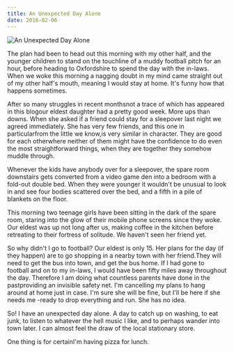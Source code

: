 ```yaml
---
title: An Unexpected Day Alone
date: 2016-02-06
---
```


![An Unexpected Day Alone](https://source.unsplash.com/qTpc0Vj4YoE/1600x900)

The plan had been to head out this morning with my other half, and the younger children to stand on the touchline of a muddy football pitch for an hour, before heading to Oxfordshire to spend the day with the in-laws. When we woke this morning a nagging doubt in my mind came straight out of my other half's mouth, meaning I would stay at home. It's funny how that happens sometimes.

After so many struggles in recent monthsnot a trace of which has appeared in this blogour eldest daughter had a pretty good week. More ups than downs. When she asked if a friend could stay for a sleepover last night we agreed immediately. She has very few friends, and this one in particularfrom the little we know,is very similar in character. They are good for each otherwhere neither of them might have the confidence to do even the most straightforward things, when they are together they somehow muddle through.

Whenever the kids have anybody over for a sleepover, the spare room downstairs gets converted from a video game den into a bedroom with a fold-out double bed. When they were younger it wouldn't be unusual to look in and see four bodies scattered over the bed, and a fifth in a pile of blankets on the floor.

This morning two teenage girls have been sitting in the dark of the spare room, staring into the glow of their mobile phone screens since they woke. Our eldest was up not long after us, making coffee in the kitchen before retreating to their fortress of solitude. We haven't seen her friend yet.

So why didn't I go to football? Our eldest is only 15. Her plans for the day (if they happen) are to go shopping in a nearby town with her friend.They will need to get the bus into town, and get the bus home. If I had gone to football and on to my in-laws, I would have been fifty miles away throughout the day. Therefore I am doing what countless parents have done in the pastproviding an invisible safety net. I'm cancelling my plans to hang around at home just in case. I'm sure she will be fine, but I'll be here if she needs me -ready to drop everything and run. She has no idea.

So! I have an unexpected day alone. A day to catch up on washing, to eat junk, to listen to whatever the hell music I like, and to perhaps wander into town later. I can almost feel the draw of the local stationary store.

One thing is for certainI'm having pizza for lunch.